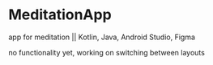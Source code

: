 # MeditationApp

app for meditation || Kotlin, Java, Android Studio, Figma

no functionality yet, working on switching between layouts
